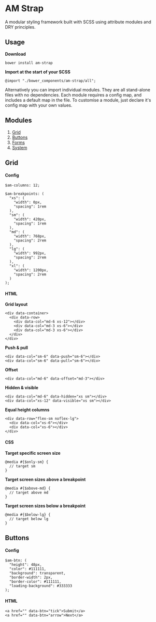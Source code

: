 # AM Strap
A modular styling framework built with SCSS using attribute modules and DRY principles.

## Usage

**Download**

    bower install am-strap
    
**Import at the start of your SCSS**

    @import "./bower_components/am-strap/all";

Alternatively you can import individual modules. They are all stand-alone files with no dependencies. Each module requires a config map, and includes a default map in the file. To customise a module, just declare it's config map with your own values.

## Modules

1. [Grid](#grid)
2. [Buttons](#buttons)
3. [Forms](#forms)
4. [System](#system)

<a name="grid"></a>
## Grid

#### Config

    $am-columns: 12;

    $am-breakpoints: (
      "xs": (
        "width": 0px,
        "spacing": 1rem 
      ),
      "sm": (
        "width": 420px,
        "spacing": 1rem
      ),
      "md": (
        "width": 768px,
        "spacing": 2rem
      ),
      "lg": (
        "width": 992px,
        "spacing": 2rem
      ),
      "xl": (
        "width": 1200px,
        "spacing": 2rem
      )
    );

#### HTML

**Grid layout**

    <div data-container>
      <div data-row>
        <div data-col="md-6 xs-12"></div>
        <div data-col="md-3 xs-6"></div>
        <div data-col="md-3 xs-6"></div>
      </div>
    </div>

**Push & pull**

    <div data-col="sm-6" data-push="sm-6"></div>
    <div data-col="sm-6" data-pull="sm-6"></div>

**Offset**

    <div data-col="md-6" data-offset="md-3"></div>

**Hidden & visible**

    <div data-col="md-6" data-hidden="xs sm"></div>
    <div data-col="xs-12" data-visible="xs sm"></div>
 
**Equal height columns**

    <div data-row="flex-sm noflex-lg">
      <div data-col="xs-6"></div>
      <div data-col="xs-6"></div>
    </div>

#### CSS

**Target specific screen size**

    @media #{$only-sm} {
      // target sm
    }
    
**Target screen sizes above a breakpoint**

    @media #{$above-md} {
      // target above md
    }
    
**Target screen sizes below a breakpoint**
    
    @media #{$below-lg} {
      // target below lg
    }

<a name="buttons"></a>
## Buttons

#### Config

    $am-btn: (
      "height": 48px,
      "color": #111111,
      "background": transparent,
      "border-width": 2px,
      "border-color": #111111,
      "loading-background": #333333
    );

#### HTML

    <a href="" data-btn="tick">Submit</a>
    <a href="" data-btn="arrow">Next</a>